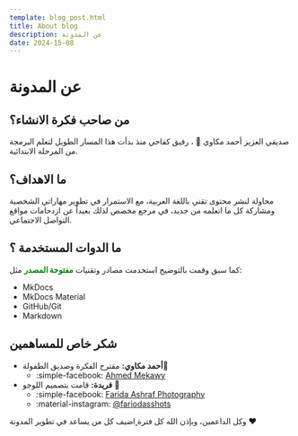 ```yaml
---
template: blog_post.html
title: About blog
description: عن المدونة
date: 2024-15-08
---
```


# عن المدونة

## من صاحب فكرة الانشاء؟

صديقي العزيز أحمد مكاوي :blue_heart: ، رفيق كفاحي منذ بدأت هذا المسار الطويل لتعلم البرمجة من المرحلة الابتدائية.

<p hidden>#more</p>

## ما الاهداف؟

محاولة لنشر محتوى تقني باللغة العربية، مع الاستمرار في تطوير مهاراتي الشخصية ومشاركة كل ما اتعلمه من جديد، في مرجع مخصص لذلك بعيداً عن ازدحامات مواقع التواصل الاجتماعي.

## ما الدوات المستخدمة ؟

كما سبق وقمت بالتوضيح استخدمت مصادر وتقنيات <span style="color:green; font-weight:900;">مفتوحة المصدر</span> مثل:

- MkDocs
- MkDocs Material
- GitHub/Git
- Markdown

## شكر خاص للمساهمين

- <b>أحمد مكاوي:</b> مقترح الفكرة وصديق الطفولة:blue_heart:
    * :simple-facebook: <a href="https://www.facebook.com/mekawy2k?mibextid=JRoKGi">Ahmed Mekawy</a>
- <b>فريدة:</b> قامت بتصميم اللوجو :blue_heart:
    * :simple-facebook: <a href="https://www.facebook.com/people/Farida-Ashraf-Photography/100063828830587/?mibextid=ZbWKwL">Farida Ashraf Photography</a>
    * :material-instagram: <a href="https://www.instagram.com/fariodasshots/">@fariodasshots</a>

وكل الداعمين، وبإذن الله كل فترة ٍاضيف كل من يساعد في تطوير المدونة :heart: